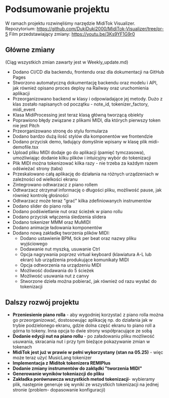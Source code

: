 # Podsumowanie projektu

W ramach projektu rozwinęliśmy narzędzie MidiTok Visualizer.  
Repozytorium: https://github.com/DukiDuki2000/MidiTok-Visualizer/tree/pr-5
Film przedstawiający zmiany: https://youtu.be/3Ks9YF1G9r0



## Główne zmiany
(Ciąg wszystkich zmian zawarty jest w Weekly_update.md)
* Dodano CI/CD dla backendu, frontendu oraz dla dokumentacji na GitHub Pages
* Stworzono automatyczną dokumentację backendu oraz modelu i API, jak również opisano proces deploy na Railway oraz uruchomienia aplikacji
* Przeorganizowano backend w klasy i odpowiadające jej metody. Dużo z klas zostało napisanych od początku - note_id, tokenizer_factory, midi_event
* Klasa MidiProcessing jest teraz klasą główną tworzącą obiekty
* Poprawiono błędy związane z plikami MIDI, dla których pierwszy token nie jest Pitch
* Przeorganizowano stronę do stylu formularza
* Dodano bardzo dużą ilość stylów dla komponentów we frontendzie
* Dodano przycisk demo, ładujący domyślnie wpisany w klasę plik midi-demofile.tsx
* Upload pliku MIDI dodaje go do aplikacji (pamięć tymczasowa), umożliwiając dodanie kilku plików i intuicyjny wybór do tokenizacji
* Plik MIDI można tokenizować kilka razy - nie trzeba za każdym razem odświeżać strony (tabs)
* Przeskalowano całą aplikację do działania na różnych urządzeniach w zależności od wielkości ekranu
* Zintegrowano odtwarzacz z piano rollem
* Odtwarzacz otrzymał informację o długości pliku, możliwość pause, jak również kontrolę głośności
* Odtwarzacz może teraz "grać" kilka zdefiniowanych instrumentów
* Dodano slider do piano rolla
* Dodano podświetlanie nut oraz ścieżek w piano rollu
* Dodano przycisk włączenia śledzenia slidera
* Dodano tokenizer MMM oraz MuMIDI
* Dodano animacje ładowania komponentów
* Dodano nową zakładkę tworzenia plików MIDI:
  * Dodano ustawienie BPM, tick per beat oraz nazwy pliku wyjściowego
  * Dodawanie nut myszką, usuwanie Ctrl
  * Opcja nagrywania poprzez virtual keyboard (klawiatura A-L lub ekran) lub urządzenia produkujące komunikaty MIDI
  * Opcja odtworzenia na urządzeniu MIDI
  * Możliwość dodawania do 5 ścieżek 
  * Możliwość usuwania nut z canvy
  * Stworzone dzieła można pobierać, jak również od razu wysłać do tokenizacji


## Dalszy rozwój projektu

* **Przeniesienie piano rolla** - aby wygodniej korzystać z piano rolla można go przeorganizować, dostosowując aplikację np. do działania jak w trybie podzielonego ekranu, gdzie dolna część ekranu to piano roll a górna to tokeny. Inna opcja to dwie strony współpracujące ze sobą
* **Dodanie edycji nut na piano rollu** - po załadowaniu pliku możliwość usuwania, skracania nut i przy tym bieżące pokazywanie zmian w tokenach
* **MidiTok jest już w prawie w pełni wykorzystany (stan na 05.25)** - więc może teraz użyć MusicLang tokenizer
* **Implementacja z Miditok tokenizera REMIPlus** 
* **Dodanie zmiany instrumentów do zakłądki "tworzenia MIDI"**
* **Generowanie wyników tokeniazcji do pliku**
* **Zakładka porównawcza wszystkich metod tokenizacji**- wybieramy plik, następnie generuje się wyniki ze wszystkich tokenizacji na jednej stronie (problem- dopasowanie konfiguracji)